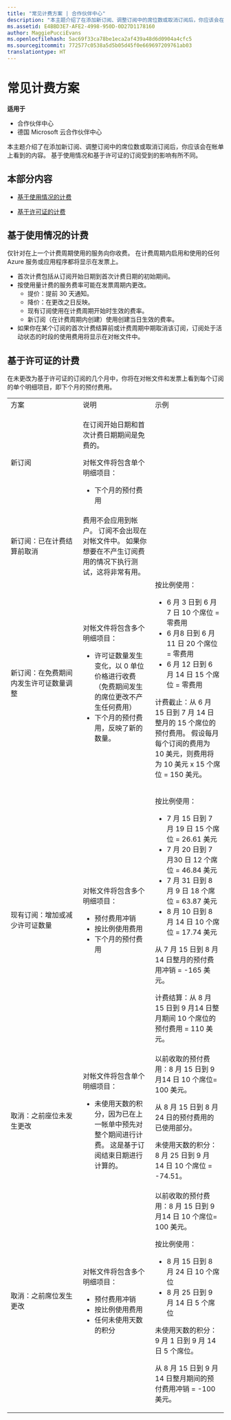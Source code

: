 ```yaml
---
title: "常见计费方案 | 合作伙伴中心"
description: "本主题介绍了在添加新订阅、调整订阅中的席位数或取消订阅后，你应该会在帐单上看到的内容。 基于使用情况和基于许可证的订阅受到的影响有所不同。"
ms.assetid: E4BBD3E7-AFE2-4998-950D-0D27D1178160
author: MaggiePucciEvans
ms.openlocfilehash: 5ac69f33ca78be1eca2af439a48d6d0904a4cfc5
ms.sourcegitcommit: 772577c0538a5d5b05d45f0e669697209761ab03
translationtype: HT
---
```

# <a name="common-billing-scenarios"></a>常见计费方案

**适用于**

-  合作伙伴中心
-  德国 Microsoft 云合作伙伴中心

本主题介绍了在添加新订阅、调整订阅中的席位数或取消订阅后，你应该会在帐单上看到的内容。 基于使用情况和基于许可证的订阅受到的影响有所不同。

## <a name="in-this-section"></a>本部分内容


-   [基于使用情况的计费](#usagebased)

-   [基于许可证的计费](#licensebased)

## <a href="" id="usagebased"></a>基于使用情况的计费


仅针对在上一个计费周期使用的服务向你收费。 在计费周期内启用和使用的任何 Azure 服务或应用程序都将显示在发票上。

-   首次计费包括从订阅开始日期到首次计费日期的初始期间。
-   按使用量计费的服务费率可能在发票周期内更改。
    -   提价：提前 30 天通知。
    -   降价：在更改之日反映。
    -   现有订阅使用在计费周期开始时生效的费率。
    -   新订阅（在计费周期内创建）使用创建当日生效的费率。
-   如果你在某个订阅的首次计费结算前或计费周期中期取消该订阅，订阅处于活动状态的时段的使用费用将显示在对帐文件中。

## <a href="" id="licensebased"></a>基于许可证的计费


在未更改为基于许可证的订阅的几个月中，你将在对帐文件和发票上看到每个订阅的单个明细项目，即下个月的预付费用。

<table>
<colgroup>
<col width="33%" />
<col width="33%" />
<col width="33%" />
</colgroup>
<tbody>
<tr class="odd">
<td>方案</td>
<td>说明</td>
<td>示例</td>
</tr>
<tr class="even">
<td>新订阅</td>
<td><p>在订阅开始日期和首次计费日期期间是免费的。</p>
<p>对帐文件将包含单个明细项目：</p>
<ul>
<li>下个月的预付费用</li>
</ul></td>
<td></td>
</tr>
<tr class="odd">
<td>新订阅：已在计费结算前取消</td>
<td>费用不会应用到帐户。 订阅不会出现在对帐文件中。 如果你想要在不产生订阅费用的情况下执行测试，这将非常有用。</td>
<td></td>
</tr>
<tr class="even">
<td>新订阅：在免费期间内发生许可证数量调整</td>
<td><p>对帐文件将包含多个明细项目：</p>
<ul>
<li>许可证数量发生变化，以 0 单位价格进行收费 （免费期间发生的席位更改不产生任何费用）</li>
<li>下个月的预付费用，反映了新的数量。</li>
</ul></td>
<td>按比例使用：
<ul>
<li>6 月 3 日到 6 月 7 日 10 个席位 = 零费用</li>
<li>6 月8 日到 6 月 11 日 20 个席位 = 零费用</li>
<li>6 月 12 日到 6 月 14 日 15 个席位 = 零费用</li>
</ul>
<p>计费截止：从 6 月 15 日到 7 月 14 日整月的 15 个席位的预付费用。 假设每月每个订阅的费用为 10 美元，则费用将为 10 美元 x 15 个席位 = 150 美元。</p></td>
</tr>
<tr class="odd">
<td>现有订阅：增加或减少许可证数量</td>
<td><p>对帐文件将包含多个明细项目：</p>
<ul>
<li>预付费用冲销</li>
<li>按比例使用费用</li>
<li>下个月的预付费用</li>
</ul></td>
<td><p>按比例使用：</p>
<ul>
<li>7 月 15 日到 7 月 19 日 15 个席位 = 26.61 美元</li>
<li>7 月 20 日到 7 月30 日 12 个席位 = 46.84 美元</li>
<li>7 月 31 日到 8 月 9 日 18 个席位 = 63.87 美元</li>
<li>8 月 10 日到 8 月 14 日 10 个席位 = 17.74 美元</li>
</ul>
从 7 月 15 日到 8 月 14 日整月的预付费用冲销 = -165 美元。
<p>计费结算：从 8 月 15 日到 9 月14 日整月期间 10 个席位的预付费用 = 110 美元。</p></td>
</tr>
<tr class="even">
<td>取消：之前座位未发生更改</td>
<td><p>对帐文件将包含单个明细项目：</p>
<ul>
<li>未使用天数的积分，因为已在上一帐单中预先对整个期间进行计费。 这是基于订阅结束日期进行计算的。</li>
</ul></td>
<td>以前收取的预付费用：8 月 15 日到 9 月14 日 10 个席位= 100 美元。
<p>从 8 月 15 日到 8 月 24 日的预付费用的已使用部分。</p>
<p>未使用天数的积分：8 月 25 日到 9 月 14 日 10 个席位 = -74.51。</p></td>
</tr>
<tr class="odd">
<td>取消：之前席位发生更改</td>
<td><p>对帐文件将包含多个明细项目：</p>
<ul>
<li>预付费用冲销</li>
<li>按比例使用费用</li>
<li>任何未使用天数的积分</li>
</ul></td>
<td>以前收取的预付费用：8 月 15 日到 9 月14 日 10 个席位= 100 美元。
<p>按比例使用：</p>
<ul>
<li>8 月 15 日到 8 月 24 日 10 个席位</li>
<li>8 月 25 日到 9 月 14 日 5 个席位</li>
</ul>
<p>未使用天数的积分：9 月 1 日到 9 月 14 日 5 个席位。</p>
<p>从 8 月 15 日到 9 月 14 日整月期间的预付费用冲销 = -100 美元。</p></td>
</tr>
</tbody>
</table>

 

 

 



